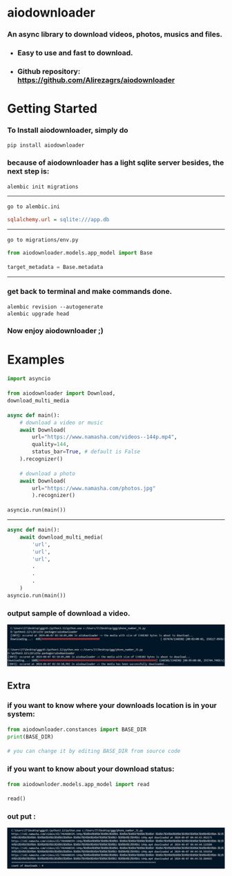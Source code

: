 # aiodownloader

### An async library to download videos, photos, musics and files.

- ### Easy to use and fast to download.

- ### Github repository: https://github.com/Alirezagrs/aiodownloader


# Getting Started

### To Install aiodownloader, simply do
    pip install aiodownloader

### because of aiodownloader has a light sqlite server besides, the next step is:
    alembic init migrations
___
```go to alembic.ini```
```ini
sqlalchemy.url = sqlite:///app.db
```
___

```go to migrations/env.py```
```python
from aiodownloader.models.app_model import Base 

target_metadata = Base.metadata
```
___
### get back to terminal and make commands done.
    alembic revision --autogenerate
    alembic upgrade head

### Now enjoy aiodownloader ;) 
# Examples

```python
import asyncio

from aiodownloader import Download, 
download_multi_media

async def main():
    # download a video or music
    await Download(
        url="https://www.namasha.com/videos--144p.mp4",
        quality=144,
        status_bar=True, # default is False
    ).recognizer()

    # download a photo
    await Download(
        url="https://www.namasha.com/photos.jpg"
        ).recognizer()

asyncio.run(main())
```
___

```python
async def main():
    await download_multi_media(
        'url',
        'url',
        'url',
        .
        .
        .
    )
asyncio.run(main())
```
### output sample of download a video.
![image info](./exmp.png)

## Extra

### if you want to know where your downloads location is in your system:

```python
from aiodownloader.constances import BASE_DIR
print(BASE_DIR)

# you can change it by editing BASE_DIR from source code

```
### if you want to know about your download status:
```python
from aiodownloder.models.app_model import read

read()

```
### out put :
![image info](./exmpp.png)
